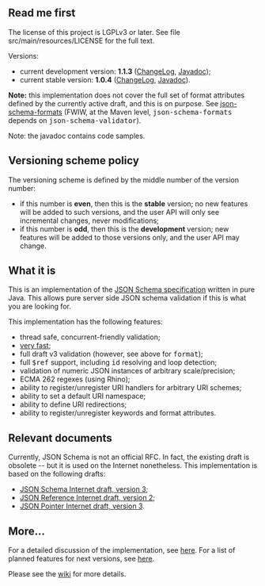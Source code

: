 <h2>Read me first</h2>

<p>The license of this project is LGPLv3 or later. See file
src/main/resources/LICENSE for the full text.</p>

<p>Versions:</p>

<ul>
    <li>current development version: <b>1.1.3</b> (<a
href="https://github.com/fge/json-schema-validator/wiki/ChangeLog.devel">ChangeLog</a>,
<a href="http://fge.github.com/json-schema-validator/devel/index.html">Javadoc</a>);</li>
    <li>current stable version: <b>1.0.4</b> (<a
href="https://github.com/fge/json-schema-validator/wiki/ChangeLog.stable">ChangeLog</a>,
<a href="http://fge.github.com/json-schema-validator/stable/index.html">Javadoc</a>).</li>
</ul>

<p><b>Note:</b> this implementation does not cover the full set of format
attributes defined by the currently active draft, and this is on purpose. See <a
href="https://github.com/fge/json-schema-formats">json-schema-formats</a> (FWIW,
at the Maven level, <tt>json-schema-formats</tt> depends on
<tt>json-schema-validator</tt>).</p>

<p>Note: the javadoc contains code samples.</p>

<h2>Versioning scheme policy</h2>

<p>The versioning scheme is defined by the middle number of the version
number:</p>

* if this number is <b>even</b>, then this is the <b>stable</b> version; no new
  features will be added to such versions, and the user API will only see
  incremental changes, never modifications;
* if this number is <b>odd</b>, then this is the <b>development</b> version; new
  features will be added to those versions only, and the user API may change.

<h2>What it is</h2>

<p>This is an implementation of the <a
href="https://github.com/json-schema/json-schema">JSON Schema specification</a>
written in pure Java.  This allows pure server side JSON schema validation if
this is what you are looking for.<p>

<p>This implementation has the following features:</p>

* thread safe, concurrent-friendly validation;
* <a href="https://github.com/fge/json-schema-validator/wiki/Performance">very
  fast</a>;
* full draft v3 validation (however, see above for <tt>format</tt>);
* full <tt>$ref</tt> support, including <tt>id</tt> resolving and loop
  detection;
* validation of numeric JSON instances of arbitrary scale/precision;
* ECMA 262 regexes (using Rhino);
* ability to register/unregister URI handlers for arbitrary URI schemes;
* ability to set a default URI namespace;
* ability to define URI redirections;
* ability to register/unregister keywords and format attributes.

<h2>Relevant documents</h2>

<p>Currently, JSON Schema is not an official RFC. In fact, the existing draft is
obsolete -- but it is used on the Internet nonetheless. This implementation is
based on the following drafts:</p>

* <a href="http://tools.ietf.org/html/draft-zyp-json-schema-03">JSON Schema
  Internet draft, version 3</a>;
* <a href="http://tools.ietf.org/html/draft-pbryan-zyp-json-ref-02">JSON
  Reference Internet draft, version 2</a>;
* <a href="http://tools.ietf.org/html/draft-ietf-appsawg-json-pointer-03">JSON
  Pointer Internet draft, version 3</a>.

<h2>More...</h2>

<p>For a detailed discussion of the implementation, see <a
href="https://github.com/fge/json-schema-validator/wiki/Status">here</a>. For a
list of planned features for next versions, see <a
href="https://github.com/fge/json-schema-validator/wiki/Roadmap">here</a>.

Please see the <a
href="https://github.com/fge/json-schema-validator/wiki/">wiki</a> for more
details.

